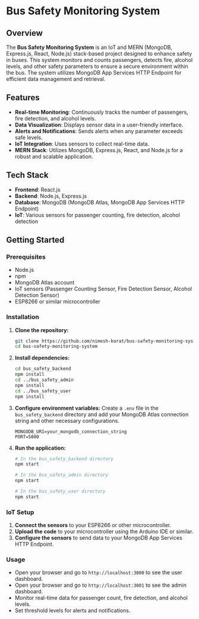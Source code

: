 # Bus Safety Monitoring System

## Overview

The **Bus Safety Monitoring System** is an IoT and MERN (MongoDB, Express.js, React, Node.js) stack-based project designed to enhance safety in buses. This system monitors and counts passengers, detects fire, alcohol levels, and other safety parameters to ensure a secure environment within the bus. The system utilizes MongoDB App Services HTTP Endpoint for efficient data management and retrieval.

## Features

- **Real-time Monitoring**: Continuously tracks the number of passengers, fire detection, and alcohol levels.
- **Data Visualization**: Displays sensor data in a user-friendly interface.
- **Alerts and Notifications**: Sends alerts when any parameter exceeds safe levels.
- **IoT Integration**: Uses sensors to collect real-time data.
- **MERN Stack**: Utilizes MongoDB, Express.js, React, and Node.js for a robust and scalable application.

## Tech Stack

- **Frontend**: React.js
- **Backend**: Node.js, Express.js
- **Database**: MongoDB (MongoDB Atlas, MongoDB App Services HTTP Endpoint)
- **IoT**: Various sensors for passenger counting, fire detection, alcohol detection

## Getting Started

### Prerequisites

- Node.js
- npm
- MongoDB Atlas account
- IoT sensors (Passenger Counting Sensor, Fire Detection Sensor, Alcohol Detection Sensor)
- ESP8266 or similar microcontroller

### Installation

1. **Clone the repository:**

   ```bash
   git clone https://github.com/nimesh-korat/bus-safety-monitoring-system.git
   cd bus-safety-monitoring-system
   ```

2. **Install dependencies:**

   ```bash
   cd bus_safety_backend
   npm install
   cd ../bus_safety_admin
   npm install
   cd ../bus_safety_user
   npm install
   ```

3. **Configure environment variables:**
   Create a `.env` file in the `bus_safety_backend` directory and add your MongoDB Atlas connection string and other necessary configurations.

   ```plaintext
   MONGODB_URI=your_mongodb_connection_string
   PORT=5000
   ```

4. **Run the application:**

   ```bash
   # In the bus_safety_backend directory
   npm start

   # In the bus_safety_admin directory
   npm start

   # In the bus_safety_user directory
   npm start
   ```

### IoT Setup

1. **Connect the sensors** to your ESP8266 or other microcontroller.
2. **Upload the code** to your microcontroller using the Arduino IDE or similar.
3. **Configure the sensors** to send data to your MongoDB App Services HTTP Endpoint.

### Usage

- Open your browser and go to `http://localhost:3000` to see the user dashboard.
- Open your browser and go to `http://localhost:3001` to see the admin dashboard.
- Monitor real-time data for passenger count, fire detection, and alcohol levels.
- Set threshold levels for alerts and notifications.
